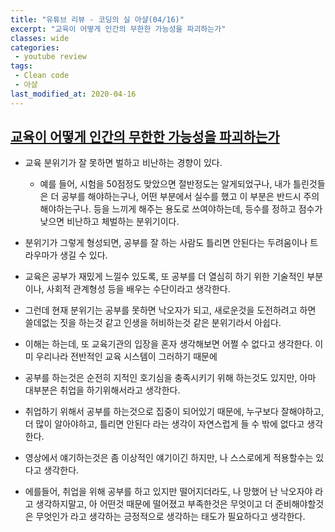 ```yaml
---
title: "유튜브 리뷰 - 코딩의 실 아샬(04/16)"
excerpt: "교육이 어떻게 인간의 무한한 가능성을 파괴하는가"
classes: wide
categories:
 - youtube review
tags:
 - Clean code
 - 아샬
last_modified_at: 2020-04-16
---
```




## [교육이 어떻게 인간의 무한한 가능성을 파괴하는가](https://youtu.be/znGeY2Ec9fM)

* 교육 분위기가 잘 못하면 벌하고 비난하는 경향이 있다.
  * 예를 들어, 시험을 50점정도 맞았으면 절반정도는 알게되었구나, 내가 틀린것들은 더 공부를 해야하는구나, 어떤 부분에서 실수를 했고 이 부분은 반드시 주의해야하는구나. 등을 느끼게 해주는 용도로 쓰여야하는데, 등수를 정하고 점수가 낮으면 비난하고 체벌하는 분위기이다.
* 분위기가 그렇게 형성되면, 공부를 잘 하는 사람도 틀리면 안된다는 두려움이나 트라우마가 생길 수 있다.
* 교육은 공부가 재밌게 느낄수 있도록, 또 공부를 더 열심히 하기 위한 기술적인 부분이나, 사회적 관계형성 등을 배우는 수단이라고 생각한다.
* 그런데 현재 분위기는 공부를 못하면 낙오자가 되고, 새로운것을 도전하려고 하면 쓸데없는 짓을 하는것 같고 인생을 허비하는것 같은 분위기라서 아쉽다.



* 이해는 하는데, 또 교육기관의 입장을 혼자 생각해보면 어쩔 수 없다고 생각한다. 이미 우리나라 전반적인 교육 시스템이 그러하기 때문에
* 공부를 하는것은 순전히 지적인 호기심을 충족시키기 위해 하는것도 있지만, 아마 대부분은 취업을 하기위해서라고 생각한다.
* 취업하기 위해서 공부를 하는것으로 집중이 되어있기 때문에, 누구보다 잘해야하고, 더 많이 알아야하고, 틀리면 안된다 라는 생각이 자연스럽게 들 수 밖에 없다고 생각한다.
* 영상에서 얘기하는것은 좀 이상적인 얘기이긴 하지만, 나 스스로에게 적용할수는 있다고 생각한다.
* 에를들어, 취업을 위해 공부를 하고 있지만 떨어지더라도, 나 망했어 난 낙오자야 라고 생각하지말고, 아 어떤것 때문에 떨어졌고 부족한것은 무엇이고 더 준비해야할것은 무엇인가 라고 생각하는 긍정적으로 생각하는 태도가 필요하다고 생각한다.

